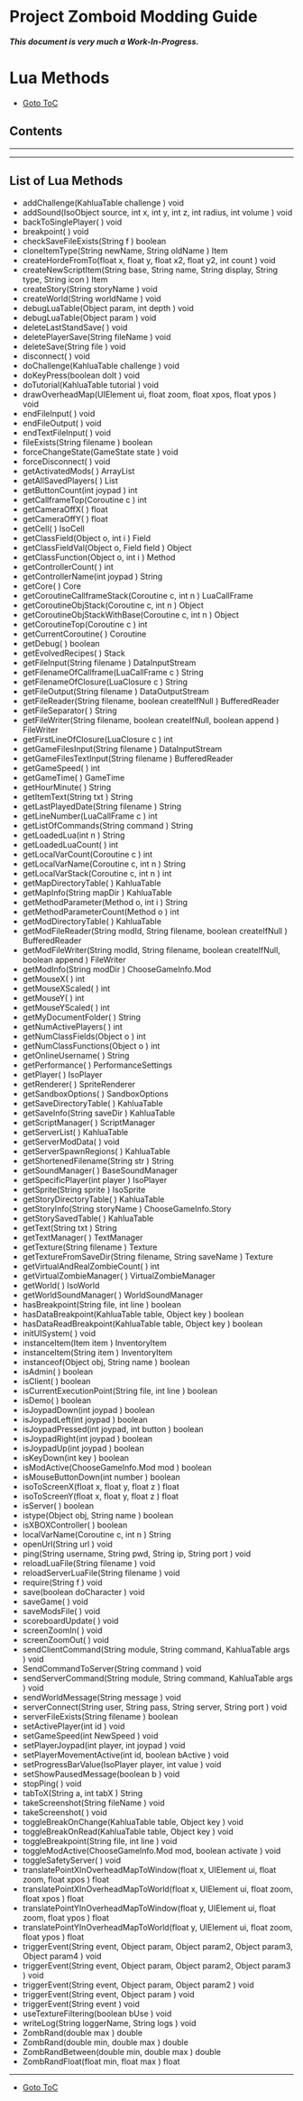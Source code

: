 # Project Zomboid Modding Guide
**_This document is very much a Work-In-Progress._**
# Lua Methods

* [Goto ToC](TOC.md)  
## Contents

----------------------------------------------------------------------------------
----------------------------------------------------------------------------------

## List of Lua Methods

* addChallenge(KahluaTable challenge ) void
* addSound(IsoObject source, int x, int y, int z, int radius, int volume ) void
* backToSinglePlayer( ) void
* breakpoint( ) void
* checkSaveFileExists(String f ) boolean
* cloneItemType(String newName, String oldName ) Item
* createHordeFromTo(float x, float y, float x2, float y2, int count ) void
* createNewScriptItem(String base, String name, String display, String type, String icon ) Item
* createStory(String storyName ) void
* createWorld(String worldName ) void
* debugLuaTable(Object param, int depth ) void
* debugLuaTable(Object param ) void
* deleteLastStandSave( ) void
* deletePlayerSave(String fileName ) void
* deleteSave(String file ) void
* disconnect( ) void
* doChallenge(KahluaTable challenge ) void
* doKeyPress(boolean doIt ) void
* doTutorial(KahluaTable tutorial ) void
* drawOverheadMap(UIElement ui, float zoom, float xpos, float ypos ) void
* endFileInput( ) void
* endFileOutput( ) void
* endTextFileInput( ) void
* fileExists(String filename ) boolean
* forceChangeState(GameState state ) void
* forceDisconnect( ) void
* getActivatedMods( ) ArrayList
* getAllSavedPlayers( ) List
* getButtonCount(int joypad ) int
* getCallframeTop(Coroutine c ) int
* getCameraOffX( ) float
* getCameraOffY( ) float
* getCell( ) IsoCell
* getClassField(Object o, int i ) Field
* getClassFieldVal(Object o, Field field ) Object
* getClassFunction(Object o, int i ) Method
* getControllerCount( ) int
* getControllerName(int joypad ) String
* getCore( ) Core
* getCoroutineCallframeStack(Coroutine c, int n ) LuaCallFrame
* getCoroutineObjStack(Coroutine c, int n ) Object
* getCoroutineObjStackWithBase(Coroutine c, int n ) Object
* getCoroutineTop(Coroutine c ) int
* getCurrentCoroutine( ) Coroutine
* getDebug( ) boolean
* getEvolvedRecipes( ) Stack
* getFileInput(String filename ) DataInputStream
* getFilenameOfCallframe(LuaCallFrame c ) String
* getFilenameOfClosure(LuaClosure c ) String
* getFileOutput(String filename ) DataOutputStream
* getFileReader(String filename, boolean createIfNull ) BufferedReader
* getFileSeparator( ) String
* getFileWriter(String filename, boolean createIfNull, boolean append ) FileWriter
* getFirstLineOfClosure(LuaClosure c ) int
* getGameFilesInput(String filename ) DataInputStream
* getGameFilesTextInput(String filename ) BufferedReader
* getGameSpeed( ) int
* getGameTime( ) GameTime
* getHourMinute( ) String
* getItemText(String txt ) String
* getLastPlayedDate(String filename ) String
* getLineNumber(LuaCallFrame c ) int
* getListOfCommands(String command ) String
* getLoadedLua(int n ) String
* getLoadedLuaCount( ) int
* getLocalVarCount(Coroutine c ) int
* getLocalVarName(Coroutine c, int n ) String
* getLocalVarStack(Coroutine c, int n ) int
* getMapDirectoryTable( ) KahluaTable
* getMapInfo(String mapDir ) KahluaTable
* getMethodParameter(Method o, int i ) String
* getMethodParameterCount(Method o ) int
* getModDirectoryTable( ) KahluaTable
* getModFileReader(String modId, String filename, boolean createIfNull ) BufferedReader
* getModFileWriter(String modId, String filename, boolean createIfNull, boolean append ) FileWriter
* getModInfo(String modDir ) ChooseGameInfo.Mod
* getMouseX( ) int
* getMouseXScaled( ) int
* getMouseY( ) int
* getMouseYScaled( ) int
* getMyDocumentFolder( ) String
* getNumActivePlayers( ) int
* getNumClassFields(Object o ) int
* getNumClassFunctions(Object o ) int
* getOnlineUsername( ) String
* getPerformance( ) PerformanceSettings
* getPlayer( ) IsoPlayer
* getRenderer( ) SpriteRenderer
* getSandboxOptions( ) SandboxOptions
* getSaveDirectoryTable( ) KahluaTable
* getSaveInfo(String saveDir ) KahluaTable
* getScriptManager( ) ScriptManager
* getServerList( ) KahluaTable
* getServerModData( ) void
* getServerSpawnRegions( ) KahluaTable
* getShortenedFilename(String str ) String
* getSoundManager( ) BaseSoundManager
* getSpecificPlayer(int player ) IsoPlayer
* getSprite(String sprite ) IsoSprite
* getStoryDirectoryTable( ) KahluaTable
* getStoryInfo(String storyName ) ChooseGameInfo.Story
* getStorySavedTable( ) KahluaTable
* getText(String txt ) String
* getTextManager( ) TextManager
* getTexture(String filename ) Texture
* getTextureFromSaveDir(String filename, String saveName ) Texture
* getVirtualAndRealZombieCount( ) int
* getVirtualZombieManager( ) VirtualZombieManager
* getWorld( ) IsoWorld
* getWorldSoundManager( ) WorldSoundManager
* hasBreakpoint(String file, int line ) boolean
* hasDataBreakpoint(KahluaTable table, Object key ) boolean
* hasDataReadBreakpoint(KahluaTable table, Object key ) boolean
* initUISystem( ) void
* instanceItem(Item item ) InventoryItem
* instanceItem(String item ) InventoryItem
* instanceof(Object obj, String name ) boolean
* isAdmin( ) boolean
* isClient( ) boolean
* isCurrentExecutionPoint(String file, int line ) boolean
* isDemo( ) boolean
* isJoypadDown(int joypad ) boolean
* isJoypadLeft(int joypad ) boolean
* isJoypadPressed(int joypad, int button ) boolean
* isJoypadRight(int joypad ) boolean
* isJoypadUp(int joypad ) boolean
* isKeyDown(int key ) boolean
* isModActive(ChooseGameInfo.Mod mod ) boolean
* isMouseButtonDown(int number ) boolean
* isoToScreenX(float x, float y, float z ) float
* isoToScreenY(float x, float y, float z ) float
* isServer( ) boolean
* istype(Object obj, String name ) boolean
* isXBOXController( ) boolean
* localVarName(Coroutine c, int n ) String
* openUrl(String url ) void
* ping(String username, String pwd, String ip, String port ) void
* reloadLuaFile(String filename ) void
* reloadServerLuaFile(String filename ) void
* require(String f ) void
* save(boolean doCharacter ) void
* saveGame( ) void
* saveModsFile( ) void
* scoreboardUpdate( ) void
* screenZoomIn( ) void
* screenZoomOut( ) void
* sendClientCommand(String module, String command, KahluaTable args ) void
* SendCommandToServer(String command ) void
* sendServerCommand(String module, String command, KahluaTable args ) void
* sendWorldMessage(String message ) void
* serverConnect(String user, String pass, String server, String port ) void
* serverFileExists(String filename ) boolean
* setActivePlayer(int id ) void
* setGameSpeed(int NewSpeed ) void
* setPlayerJoypad(int player, int joypad ) void
* setPlayerMovementActive(int id, boolean bActive ) void
* setProgressBarValue(IsoPlayer player, int value ) void
* setShowPausedMessage(boolean b ) void
* stopPing( ) void
* tabToX(String a, int tabX ) String
* takeScreenshot(String fileName ) void
* takeScreenshot( ) void
* toggleBreakOnChange(KahluaTable table, Object key ) void
* toggleBreakOnRead(KahluaTable table, Object key ) void
* toggleBreakpoint(String file, int line ) void
* toggleModActive(ChooseGameInfo.Mod mod, boolean activate ) void
* toggleSafetyServer( ) void
* translatePointXInOverheadMapToWindow(float x, UIElement ui, float zoom, float xpos ) float
* translatePointXInOverheadMapToWorld(float x, UIElement ui, float zoom, float xpos ) float
* translatePointYInOverheadMapToWindow(float y, UIElement ui, float zoom, float ypos ) float
* translatePointYInOverheadMapToWorld(float y, UIElement ui, float zoom, float ypos ) float
* triggerEvent(String event, Object param, Object param2, Object param3, Object param4 ) void
* triggerEvent(String event, Object param, Object param2, Object param3 ) void
* triggerEvent(String event, Object param, Object param2 ) void
* triggerEvent(String event, Object param ) void
* triggerEvent(String event ) void
* useTextureFiltering(boolean bUse ) void
* writeLog(String loggerName, String logs ) void
* ZombRand(double max ) double
* ZombRand(double min, double max ) double
* ZombRandBetween(double min, double max ) double
* ZombRandFloat(float min, float max ) float 

----------------------------------------
* [Goto ToC](TOC.md)  

